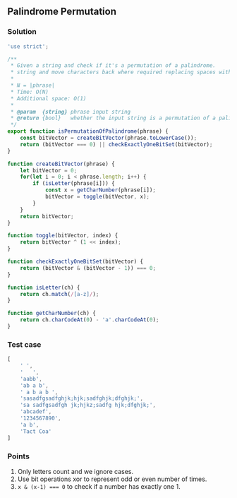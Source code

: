 ## Palindrome Permutation

### Solution

```js
'use strict';

/**
 * Given a string and check if it's a permutation of a palindrome. 
 * string and move characters back where required replacing spaces with %20.
 *
 * N = |phrase|
 * Time: O(N)
 * Additional space: O(1)
 *
 * @param  {string} phrase input string
 * @return {bool}   whether the input string is a permutation of a palindrome or not
 */
export function isPermutationOfPalindrome(phrase) {
    const bitVector = createBitVector(phrase.toLowerCase());
    return (bitVector === 0) || checkExactlyOneBitSet(bitVector);
}

function createBitVector(phrase) {
    let bitVector = 0;
    for(let i = 0; i < phrase.length; i++) {
        if (isLetter(phrase[i])) {
            const x = getCharNumber(phrase[i]);
            bitVector = toggle(bitVector, x);
        }
    }
    return bitVector;
}

function toggle(bitVector, index) {
    return bitVector ^ (1 << index);
}

function checkExactlyOneBitSet(bitVector) {
    return (bitVector & (bitVector - 1)) === 0;
}

function isLetter(ch) {
    return ch.match(/[a-z]/);
}

function getCharNumber(ch) {
    return ch.charCodeAt(0) - 'a'.charCodeAt(0);
}
```

### Test case

```js
[
    ' ',
    '   ',
    'aabb',
    'ab a b',
    ' a b a b ',
    'sasadfgsadfghjk;hjk;sadfghjk;dfghjk;',
    'sa sadfgsadfgh jk;hjkz;sadfg hjk;dfghjk;',
    'abcadef',
    '1234567890',
    'a b',
    'Tact Coa'
]
```

### Points

1. Only letters count and we ignore cases.
2. Use bit operations xor to represent odd or even number of times.
3. `x & (x-1) === 0` to check if a number has exactly one 1.